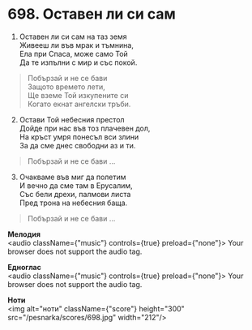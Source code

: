 # 698. Оставен ли си сам

1. Оставен ли си сам на таз земя  
Живееш ли във мрак и тъмнина,  
Ела при Спаса, може само Той  
Да те изпълни с мир и със покой.  

> Побързай и не се бави  
> Защото времето лети,  
> Ще вземе Той изкупените си  
> Когато екнат ангелски тръби.  

2. Остави Той небесния престол  
Дойде при нас във тоз плачевен дол,  
На кръст умря понесъл вси злини  
За да сме днес свободни аз и ти.  

> Побързай и не се бави ...  

3. Очакваме във миг да полетим  
И вечно да сме там в Ерусалим,  
Със бели дрехи, палмови листа  
Пред трона на небесния баща.  

> Побързай и не се бави ...

**Мелодия**  
<audio className={"music"} controls={true} preload={"none"}>
    <source src="/pesnarka/mp3/698.mp3" type="audio/mpeg"/>
    Your browser does not support the audio tag.
</audio>

**Едноглас**  
<audio className={"music"} controls={true} preload={"none"}>
    <source src="/pesnarka/transp/698.mp3" type="audio/mpeg"/>
    Your browser does not support the audio tag.
</audio>

**Ноти**  
<img alt="ноти" className={"score"} height="300" src="/pesnarka/scores/698.jpg" width="212"/>
